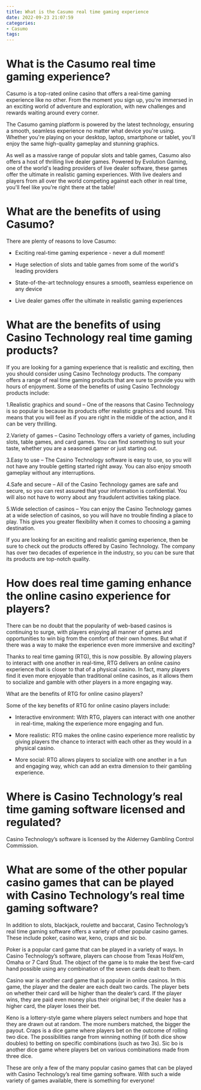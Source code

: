 ```yaml
---
title: What is the Casumo real time gaming experience
date: 2022-09-23 21:07:59
categories:
- Casumo
tags:
---
```



# What is the Casumo real time gaming experience?

Casumo is a top-rated online casino that offers a real-time gaming experience like no other. From the moment you sign up, you're immersed in an exciting world of adventure and exploration, with new challenges and rewards waiting around every corner.

The Casumo gaming platform is powered by the latest technology, ensuring a smooth, seamless experience no matter what device you're using. Whether you're playing on your desktop, laptop, smartphone or tablet, you'll enjoy the same high-quality gameplay and stunning graphics.

As well as a massive range of popular slots and table games, Casumo also offers a host of thrilling live dealer games. Powered by Evolution Gaming, one of the world's leading providers of live dealer software, these games offer the ultimate in realistic gaming experiences. With live dealers and players from all over the world competing against each other in real time, you'll feel like you're right there at the table!

# What are the benefits of using Casumo?

There are plenty of reasons to love Casumo:

- Exciting real-time gaming experience - never a dull moment!

- Huge selection of slots and table games from some of the world's leading providers

- State-of-the-art technology ensures a smooth, seamless experience on any device

- Live dealer games offer the ultimate in realistic gaming experiences

# What are the benefits of using Casino Technology real time gaming products?

If you are looking for a gaming experience that is realistic and exciting, then you should consider using Casino Technology products. The company offers a range of real time gaming products that are sure to provide you with hours of enjoyment. Some of the benefits of using Casino Technology products include:

1.Realistic graphics and sound – One of the reasons that Casino Technology is so popular is because its products offer realistic graphics and sound. This means that you will feel as if you are right in the middle of the action, and it can be very thrilling.

2.Variety of games – Casino Technology offers a variety of games, including slots, table games, and card games. You can find something to suit your taste, whether you are a seasoned gamer or just starting out.

3.Easy to use – The Casino Technology software is easy to use, so you will not have any trouble getting started right away. You can also enjoy smooth gameplay without any interruptions.

4.Safe and secure – All of the Casino Technology games are safe and secure, so you can rest assured that your information is confidential. You will also not have to worry about any fraudulent activities taking place.

5.Wide selection of casinos – You can enjoy the Casino Technology games at a wide selection of casinos, so you will have no trouble finding a place to play. This gives you greater flexibility when it comes to choosing a gaming destination.

If you are looking for an exciting and realistic gaming experience, then be sure to check out the products offered by Casino Technology. The company has over two decades of experience in the industry, so you can be sure that its products are top-notch quality.

# How does real time gaming enhance the online casino experience for players?

There can be no doubt that the popularity of web-based casinos is continuing to surge, with players enjoying all manner of games and opportunities to win big from the comfort of their own homes. But what if there was a way to make the experience even more immersive and exciting?

Thanks to real time gaming (RTG), this is now possible. By allowing players to interact with one another in real-time, RTG delivers an online casino experience that is closer to that of a physical casino. In fact, many players find it even more enjoyable than traditional online casinos, as it allows them to socialize and gamble with other players in a more engaging way.

What are the benefits of RTG for online casino players?

Some of the key benefits of RTG for online casino players include:

- Interactive environment: With RTG, players can interact with one another in real-time, making the experience more engaging and fun.

- More realistic: RTG makes the online casino experience more realistic by giving players the chance to interact with each other as they would in a physical casino.

- More social: RTG allows players to socialize with one another in a fun and engaging way, which can add an extra dimension to their gambling experience.

# Where is Casino Technology’s real time gaming software licensed and regulated?

Casino Technology’s software is licensed by the Alderney Gambling Control Commission.

# What are some of the other popular casino games that can be played with Casino Technology’s real time gaming software?

In addition to slots, blackjack, roulette and baccarat, Casino Technology’s real time gaming software offers a variety of other popular casino games. These include poker, casino war, keno, craps and sic bo.

Poker is a popular card game that can be played in a variety of ways. In Casino Technology’s software, players can choose from Texas Hold’em, Omaha or 7 Card Stud. The object of the game is to make the best five-card hand possible using any combination of the seven cards dealt to them.

Casino war is another card game that is popular in online casinos. In this game, the player and the dealer are each dealt two cards. The player bets on whether their card will be higher than the dealer’s card. If the player wins, they are paid even money plus their original bet; if the dealer has a higher card, the player loses their bet.

Keno is a lottery-style game where players select numbers and hope that they are drawn out at random. The more numbers matched, the bigger the payout. Craps is a dice game where players bet on the outcome of rolling two dice. The possibilities range from winning nothing (if both dice show doubles) to betting on specific combinations (such as two 3s). Sic bo is another dice game where players bet on various combinations made from three dice.

These are only a few of the many popular casino games that can be played with Casino Technology’s real time gaming software. With such a wide variety of games available, there is something for everyone!